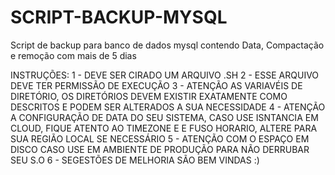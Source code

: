 # SCRIPT-BACKUP-MYSQL
Script de backup para banco de dados mysql contendo Data, Compactação e remoção com mais de 5 dias

INSTRUÇÕES:
1 - DEVE SER CIRADO UM ARQUIVO .SH
2 - ESSE ARQUIVO DEVE TER PERMISSÃO DE EXECUÇÃO
3 - ATENÇÃO AS VARIAVÉIS DE DIRETÓRIO, OS DIRETÓRIOS DEVEM EXISTIR EXATAMENTE COMO DESCRITOS E PODEM SER ALTERADOS A SUA NECESSIDADE
4 - ATENÇÃO A CONFIGURAÇÃO DE DATA DO SEU SISTEMA, CASO USE ISNTANCIA EM CLOUD, FIQUE ATENTO AO TIMEZONE E E FUSO HORARIO, ALTERE PARA SUA REGIÃO LOCAL SE NECESSÁRIO
5 - ATENÇÃO COM O ESPAÇO EM DISCO CASO USE EM AMBIENTE DE PRODUÇÃO PARA NÃO DERRUBAR SEU S.O
6 - SEGESTÕES DE MELHORIA SÃO BEM VINDAS :)
